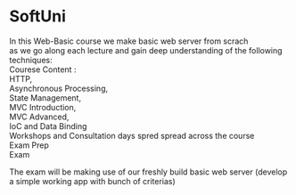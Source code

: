 # SoftUni
In this Web-Basic course we make basic web server from scrach  
as we go along each lecture and gain deep understanding of the following techniques:  
Courese Content :  
 HTTP,  
 Asynchronous Processing,  
 State Management,  
 MVC Introduction,  
 MVC Advanced,  
 IoC and Data Binding  
 Workshops and Consultation days spred spread across the course  
 Exam Prep  
 Exam  

The exam will be making use of our freshly build basic web server (develop a simple working app with bunch of criterias)